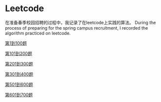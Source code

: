 # Leetcode
在准备春季校园招聘的过程中，我记录了在leetcode上实践的算法。
During the process of preparing for the spring campus recruitment, I recorded the algorithm practiced on leetcode.

[第1到100题](https://github.com/Songnytu/Leetcode/blob/master/REAdME1_100.md)

[第101到200题](https://github.com/Songnytu/Leetcode/blob/master/README101_200.md)

[第201到300题](https://github.com/Songnytu/Leetcode/blob/master/README201_300.md)

[第301到400题](https://github.com/Songnytu/Leetcode/blob/master/README301_400.md)

[第501到600题](https://github.com/Songnytu/Leetcode/blob/master/README501_600.md)

[第601到700题](https://github.com/Songnytu/Leetcode/blob/master/README601_700.md)
